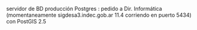 servidor de BD producción Postgres 
: pedido a Dir. Informática
(momentaneamente sigdesa3.indec.gob.ar 11.4 corriendo en puerto 5434)
con PostGIS 2.5


